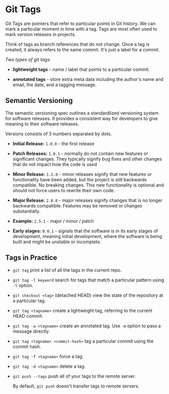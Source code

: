 # Git Tags

Git Tags are pointers that refer to particular points in Git history. We can mark a particular moment in time with a tag. Tags are most often used to mark version releases in projects.

Think of tags as branch references that do not change. Once a tag is created, it always refers to the same commit. It's just a label for a commit.

_Two types of git tags:_

- **lightweight tags** - name / label that points to a particular commit.

- **annotated tags** - store extra meta data including the author's name and email, the date, and a tagging message.

## Semantic Versioning

The semantic versioning spec outlines a standardlized versioning system for software releases. It provides a consistent way for developers to give meaning to their software releases.

Versions consists of 3 numbers separated by dots.

- **Initial Release:** `1.0.0` - the first release

- **Patch Releases:** `1.0.1` - normally do not contain new features or significant changes. They typically signify bug fixes and other changes that do not impact how the code is used

- **Minor Release:** `1.1.0` - minor releases signify that new features or functionality have been added, but the project is still backwards compatible. No breaking changes. This new functionality is optional and should not force users to rewrite their own code.

- **Major Release:** `2.0.0` - major releases signify changes that is no longer backwards compatible. Features may be removed or changes substantially.

- **Example:** `2.5.1` - major / minor / patch

- **Early stages:** `0.0.1` - signals that the software is in its early stages of development, meaning initial development, where the software is being built and might be unstable or incomplete.

## Tags in Practice

- `git tag` print a list of all the tags in the current repo.

- `git tag -l keyword` search for tags that match a particular pattern using `-l` option.

- `git checkout <tag>` (detached HEAD) view the state of the repository at a particular tag.

- `git tag <tagname>` create a lightweight tag, referring to the current HEAD commit.

- `git tag -a <tagname>` create an annotated tag. Use `-m` option to pass a message directly.

- `git tag <tagname> <commit-hash>` tag a particular commit using the commit hash.

- `git tag -f <tagname>` force a tag.

- `git tag -d <tagname>` delete a tag.

- `git push --tags` push all of your tags to the remote server.

  By default, `git push` doesn't transfer tags to remote servers.

